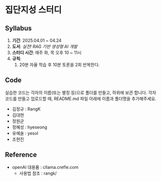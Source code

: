 # 집단지성 스터디

## Syllabus

1. **기간**: 2025.04.01 ~ 04.24  
2. **도서**: _실전! RAG 기반 생성형 AI 개발_  
3. **스터디 시간**: 매주 화, 목 오후 10 ~ 11시  
4. **규칙**:  
   1. 20분 자율 학습 후 10분 토론을 2회 반복한다.

## Code 

실습한 코드는 각자의 이름(또는 별칭 등)으로 폴더를 만들고, 하위에 보관 합니다.
각자 코드를 만들고 업로드할 때, README.md 파일 아래에 이름과 폴더명을 추가해주세요.

* 김정규 : RangK
* 김대현
* 정원균
* 정혜성 : hyeseong
* 유예솔 : yesol
* 조현진

## Reference

 * openAI 대용품 : cllama.crefle.com
   * 사용법 참조 : rangk/